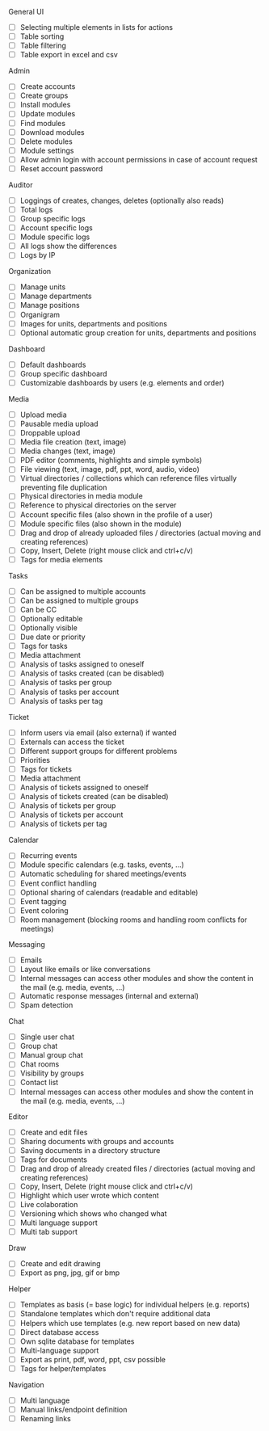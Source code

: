 General UI
- [ ] Selecting multiple elements in lists for actions
- [ ] Table sorting
- [ ] Table filtering
- [ ] Table export in excel and csv

Admin
- [ ] Create accounts
- [ ] Create groups
- [ ] Install modules
- [ ] Update modules
- [ ] Find modules
- [ ] Download modules
- [ ] Delete modules
- [ ] Module settings
- [ ] Allow admin login with account permissions in case of account request
- [ ] Reset account password

Auditor
- [ ] Loggings of creates, changes, deletes (optionally also reads)
- [ ] Total logs
- [ ] Group specific logs
- [ ] Account specific logs
- [ ] Module specific logs
- [ ] All logs show the differences
- [ ] Logs by IP

Organization
- [ ] Manage units
- [ ] Manage departments
- [ ] Manage positions
- [ ] Organigram
- [ ] Images for units, departments and positions
- [ ] Optional automatic group creation for units, departments and positions

Dashboard
- [ ] Default dashboards
- [ ] Group specific dashboard
- [ ] Customizable dashboards by users (e.g. elements and order)

Media
- [ ] Upload media
- [ ] Pausable media upload
- [ ] Droppable upload
- [ ] Media file creation (text, image)
- [ ] Media changes (text, image)
- [ ] PDF editor (comments, highlights and simple symbols)
- [ ] File viewing (text, image, pdf, ppt, word, audio, video)
- [ ] Virtual directories / collections which can reference files virtually preventing file duplication
- [ ] Physical directories in media module
- [ ] Reference to physical directories on the server
- [ ] Account specific files (also shown in the profile of a user)
- [ ] Module specific files (also shown in the module)
- [ ] Drag and drop of already uploaded files / directories (actual moving and creating references)
- [ ] Copy, Insert, Delete (right mouse click and ctrl+c/v)
- [ ] Tags for media elements

Tasks
- [ ] Can be assigned to multiple accounts
- [ ] Can be assigned to multiple groups
- [ ] Can be CC 
- [ ] Optionally editable
- [ ] Optionally visible
- [ ] Due date or priority
- [ ] Tags for tasks
- [ ] Media attachment
- [ ] Analysis of tasks assigned to oneself
- [ ] Analysis of tasks created (can be disabled)
- [ ] Analysis of tasks per group
- [ ] Analysis of tasks per account
- [ ] Analysis of tasks per tag

Ticket
- [ ] Inform users via email (also external) if wanted
- [ ] Externals can access the ticket
- [ ] Different support groups for different problems
- [ ] Priorities
- [ ] Tags for tickets
- [ ] Media attachment
- [ ] Analysis of tickets assigned to oneself
- [ ] Analysis of tickets created (can be disabled)
- [ ] Analysis of tickets per group
- [ ] Analysis of tickets per account
- [ ] Analysis of tickets per tag

Calendar
- [ ] Recurring events
- [ ] Module specific calendars (e.g. tasks, events, ...)
- [ ] Automatic scheduling for shared meetings/events
- [ ] Event conflict handling
- [ ] Optional sharing of calendars (readable and editable)
- [ ] Event tagging
- [ ] Event coloring
- [ ] Room management (blocking rooms and handling room conflicts for meetings)

Messaging
- [ ] Emails
- [ ] Layout like emails or like conversations
- [ ] Internal messages can access other modules and show the content in the mail (e.g. media, events, ...)
- [ ] Automatic response messages (internal and external)
- [ ] Spam detection

Chat
- [ ] Single user chat
- [ ] Group chat
- [ ] Manual group chat
- [ ] Chat rooms
- [ ] Visibility by groups
- [ ] Contact list
- [ ] Internal messages can access other modules and show the content in the mail (e.g. media, events, ...)

Editor
- [ ] Create and edit files
- [ ] Sharing documents with groups and accounts
- [ ] Saving documents in a directory structure
- [ ] Tags for documents
- [ ] Drag and drop of already created files / directories (actual moving and creating references)
- [ ] Copy, Insert, Delete (right mouse click and ctrl+c/v)
- [ ] Highlight which user wrote which content
- [ ] Live colaboration
- [ ] Versioning which shows who changed what
- [ ] Multi language support
- [ ] Multi tab support

Draw
- [ ] Create and edit drawing
- [ ] Export as png, jpg, gif or bmp

Helper
- [ ] Templates as basis (= base logic) for individual helpers (e.g. reports)
- [ ] Standalone templates which don't require additional data
- [ ] Helpers which use templates (e.g. new report based on new data)
- [ ] Direct database access
- [ ] Own sqlite database for templates
- [ ] Multi-language support
- [ ] Export as print, pdf, word, ppt, csv possible
- [ ] Tags for helper/templates

Navigation
- [ ] Multi language
- [ ] Manual links/endpoint definition
- [ ] Renaming links
